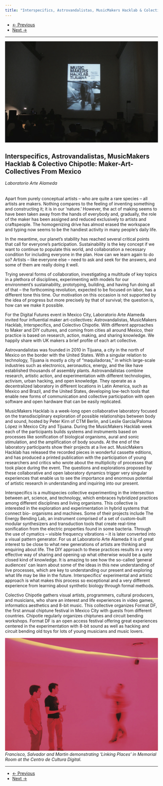 ```yaml
---
title: "Interspecifics, Astrovandalistas, MusicMakers Hacklab & Colectivo Chipotle: Maker-Art-Collectives From Mexico"
---
```


<nav aria-label="...">
  <ul class="pager">
    <li class="previous"><a href="07.html"><span aria-hidden="true">&larr;</span> Previous</a></li>
    <li class="next"><a href="09.html">Next <span aria-hidden="true">&rarr;</span></a></li>
  </ul>
</nav>

---

![](images/08a.jpg)

## Interspecifics, Astrovandalistas, MusicMakers Hacklab & Colectivo Chipotle: Maker-Art-Collectives From Mexico
*Laboratorio Arte Alameda*
<br />
<br />
<br />
Apart from purely conceptual artists – who are quite a rare species – all artists are makers. Nothing compares to the feeling of inventing something and constructing it; it is in our ‘nature.’ However, the act of making seems to have been taken away from the hands of everybody and, gradually, the role of the maker has been assigned and reduced exclusively to artists and craftspeople. The homogenizing drive has almost erased the workspace and typing now seems to be the handiest activity in many people’s daily life.

In the meantime, our planet’s stability has reached several critical points that call for everyone’s participation. Sustainability is the key concept if we want to continue to populate this world, and collaboration a necessary condition for including everyone in the plan. How can we learn again to do so? Artists – like everyone else – need to ask and seek for the answers, and some of them are really doing it well.

Trying several forms of collaboration, investigating a multitude of key topics in a plethora of disciplines, experimenting with models for our environment’s sustainability, prototyping, building, and having fun doing all of that – the forthcoming revolution, expected to be focused on labor, has a different tone this time. Our motivation on this occasion is not supported by the idea of progress but more precisely by that of survival; the question is, how can we make it possible.

For the Digital Futures event in Mexico City, Laboratorio Arte Alameda invited four influential maker art-collectives: Astrovandalistas, MusicMakers Hacklab, Interspecifics, and Colectivo Chipotle. With different approaches to Maker and DIY cultures, and coming from cities all around Mexico, their practice is based on research, action, making, and sharing knowledge. We happily share with UK makers a brief profile of each art collective.

Astrovandalistas was founded in 2010 in Tijuana, a city in the north of Mexico on the border with the United States. With a singular relation to technology, Tijuana is mostly a city of “maquiladoras,” in which large-scale industries such as electronics, aeronautics, energy, and the like have established thousands of assembly plants. Astrovandalistas combine research, artistic action, and experimentation with different technologies, activism, urban hacking, and open knowledge. They operate as a decentralized laboratory in different locations in Latin America, such as Mexico and Brazil, and the United States, developing low-tech tools that enable new forms of communication and collective participation with open software and open hardware that can be easily replicated.

MusicMakers Hacklab is a week-long open collaborative laboratory focused on the transdisciplinary exploration of possible relationships between body and sound, hosted by Peter Kirn of CTM Berlin, and Leslie García/Paloma López in Mexico City and Tijuana. During the MusicMakers Hacklab week each of the participants builds systems and instruments based on processes like sonification of biological organisms, aural and sonic stimulation, and the amplification of body sounds. At the end of the laboratory participants show their projects at a live act. MusicMakers Hacklab has released the recorded pieces in wonderful cassette editions, and has produced a printed publication with the participation of young researchers and critics who wrote about the multiplicity of processes that took place during the event. The questions and explorations proposed by these collaborative and open laboratory dynamics trigger very singular experiences that enable us to see the importance and enormous potential of artistic research in understanding and inquiring into our present.

Interspecifics is a multispecies collective experimenting in the intersection between art, science, and technology, which embraces hybridized practices among different disciplines and living organisms. This collective is interested in the exploration and experimentation in hybrid systems that connect bio- organisms and machines. Some of their projects include The Energy Bending Lab, an instrument comprised of a set of custom-built modular synthesizers and transduction tools that create real-time sonification from the electric properties found in some bacteria. Through the use of cymatics – visible frequency vibrations – it is later converted into a visual pattern generator. For us at Laboratorio Arte Alameda it is of great interest to be close to what new generations of artists are thinking and enquiring about life. The DIY approach to these practices results in a very effective way of sharing and opening up what otherwise would be a quite closed kind of knowledge. It is amazing to see how the so-called ‘general audiences’ can learn about some of the ideas in this new understanding of live processes, which are key to understanding our present and exploring what life may be like in the future. Interspecifics’ experimental and artistic approach is what makes this process so exceptional and a very different experience from learning about synthetic biology through formal methods.

Colectivo Chipotle gathers visual artists, programmers, cultural producers, and musicians, who share an interest and life experiences in video games, informatics aesthetics and 8-bit music. This collective organizes Format DF, the first annual chiptune festival in Mexico City with guests from different countries. Chipotle regularly organizes chiptunes and circuit bending workshops. Format DF is an open access festival offering great experiences centered in the experimentation with 8-bit sound as well as hacking and circuit bending old toys for lots of young musicians and music lovers.

![Francisco, Salvador and Martin demonstrating ‘Linking Places’ in Memorial Room at the Centro de Cultura Digital.](images/08b.jpg)
*Francisco, Salvador and Martin demonstrating ‘Linking Places’ in Memorial Room at the Centro de Cultura Digital.*

---

<nav aria-label="...">
  <ul class="pager">
    <li class="previous"><a href="07.html"><span aria-hidden="true">&larr;</span> Previous</a></li>
    <li class="next"><a href="09.html">Next <span aria-hidden="true">&rarr;</span></a></li>
  </ul>
</nav>
